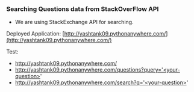 ### Searching Questions data from StackOverFlow API
- We are using StackExchange API for searching.


Deployed Application: [http://yashtank09.pythonanywhere.com/](http://yashtank09.pythonanywhere.com/)

Test:
- http://yashtank09.pythonanywhere.com/
- http://yashtank09.pythonanywhere.com/questions?query='<your-question>'
- http://yashtank09.pythonanywhere.com/search?q='<your-question>'